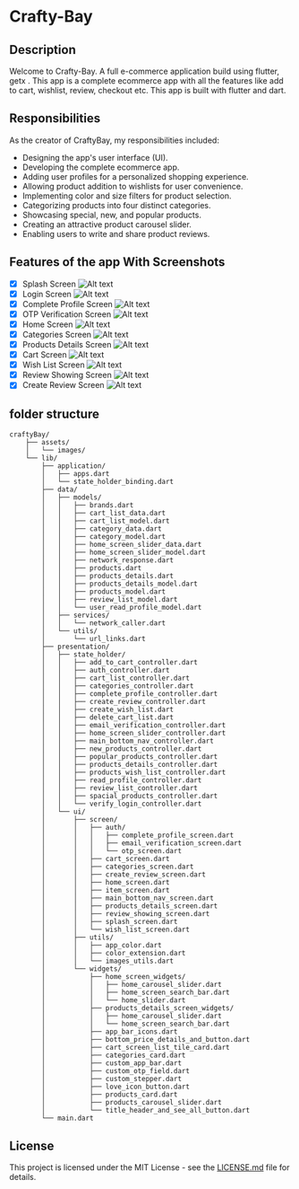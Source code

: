 # Crafty-Bay

## Description

Welcome to Crafty-Bay. A full e-commerce application build using flutter, getx . This app is a complete ecommerce app with all the features like add to cart, wishlist, review, checkout etc. This app is built with flutter and dart.

## Responsibilities

As the creator of CraftyBay, my responsibilities included:

* Designing the app's user interface (UI).
* Developing the complete ecommerce app.
* Adding user profiles for a personalized shopping experience.
* Allowing product addition to wishlists for user convenience.
* Implementing color and size filters for product selection.
* Categorizing products into four distinct categories.
* Showcasing special, new, and popular products.
* Creating an attractive product carousel slider.
* Enabling users to write and share product reviews.

## Features of the app With Screenshots

* [x] Splash Screen
![Alt text](assets/screenshots/Screenshot_20231019_224257.png)
* [x] Login Screen
 ![Alt text](assets/screenshots/13.png)
* [x] Complete Profile Screen
![Alt text](assets/screenshots/11.png)
* [x] OTP Verification Screen
![Alt text](assets/screenshots/12.png)
* [x] Home Screen
![Alt text](assets/screenshots/2.png)
* [x] Categories Screen
![Alt text](assets/screenshots/4.png)
* [x] Products Details Screen
![Alt text](assets/screenshots/7.png)
* [x] Cart Screen
![Alt text](assets/screenshots/10.png)
* [x] Wish List Screen
![Alt text](assets/screenshots/5.png)
* [x] Review Showing Screen
![Alt text](assets/screenshots/8.png)
* [x] Create Review Screen
![Alt text](assets/screenshots/9.png)

## folder structure

```root
craftyBay/
    ├── assets/
    │   └── images/
    └── lib/
        ├── application/
        │   ├── apps.dart
        │   └── state_holder_binding.dart
        ├── data/
        │   ├── models/
        │   │   ├── brands.dart
        │   │   ├── cart_list_data.dart
        │   │   ├── cart_list_model.dart
        │   │   ├── category_data.dart
        │   │   ├── category_model.dart
        │   │   ├── home_screen_slider_data.dart
        │   │   ├── home_screen_slider_model.dart
        │   │   ├── network_response.dart
        │   │   ├── products.dart
        │   │   ├── products_details.dart
        │   │   ├── products_details_model.dart
        │   │   ├── products_model.dart
        │   │   ├── review_list_model.dart
        │   │   └── user_read_profile_model.dart
        │   ├── services/
        │   │   └── network_caller.dart
        │   └── utils/
        │       └── url_links.dart
        ├── presentation/
        │   ├── state_holder/
        │   │   ├── add_to_cart_controller.dart
        │   │   ├── auth_controller.dart
        │   │   ├── cart_list_controller.dart
        │   │   ├── categories_controller.dart
        │   │   ├── complete_profile_controller.dart
        │   │   ├── create_review_controller.dart
        │   │   ├── create_wish_list.dart
        │   │   ├── delete_cart_list.dart
        │   │   ├── email_verification_controller.dart
        │   │   ├── home_screen_slider_controller.dart
        │   │   ├── main_bottom_nav_controller.dart
        │   │   ├── new_products_controller.dart
        │   │   ├── popular_products_controller.dart
        │   │   ├── products_details_controller.dart
        │   │   ├── products_wish_list_controller.dart
        │   │   ├── read_profile_controller.dart
        │   │   ├── review_list_controller.dart
        │   │   ├── spacial_products_controller.dart
        │   │   └── verify_login_controller.dart
        │   └── ui/
        │       ├── screen/
        │       │   ├── auth/
        │       │   │   ├── complete_profile_screen.dart
        │       │   │   ├── email_verification_screen.dart
        │       │   │   └── otp_screen.dart
        │       │   ├── cart_screen.dart
        │       │   ├── categories_screen.dart
        │       │   ├── create_review_screen.dart
        │       │   ├── home_screen.dart
        │       │   ├── item_screen.dart
        │       │   ├── main_bottom_nav_screen.dart
        │       │   ├── products_details_screen.dart
        │       │   ├── review_showing_screen.dart
        │       │   ├── splash_screen.dart
        │       │   └── wish_list_screen.dart
        │       ├── utils/
        │       │   ├── app_color.dart
        │       │   ├── color_extension.dart
        │       │   └── images_utils.dart
        │       └── widgets/
        │           ├── home_screen_widgets/
        │           │   ├── home_carousel_slider.dart
        │           │   ├── home_screen_search_bar.dart
        │           │   └── home_slider.dart
        │           ├── products_details_screen_widgets/
        │           │   ├── home_carousel_slider.dart
        │           │   └── home_screen_search_bar.dart
        │           ├── app_bar_icons.dart
        │           ├── bottom_price_details_and_button.dart
        │           ├── cart_screen_list_tile_card.dart
        │           ├── categories_card.dart
        │           ├── custom_app_bar.dart
        │           ├── custom_otp_field.dart
        │           ├── custom_stepper.dart
        │           ├── love_icon_button.dart
        │           ├── products_card.dart
        │           ├── products_carousel_slider.dart
        │           └── title_header_and_see_all_button.dart
        └── main.dart
```

## License

This project is licensed under the MIT License - see the [LICENSE.md](LICENSE.md) file for details.
